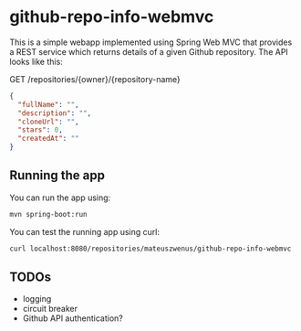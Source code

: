 # github-repo-info-webmvc

This is a simple webapp implemented using Spring Web MVC that provides a REST service which returns details of a given Github repository. The API looks like this:

GET /repositories/{owner}/{repository-name}

```json
{
  "fullName": "",
  "description": "",
  "cloneUrl": "",
  "stars": 0,
  "createdAt": ""
}
```

## Running the app

You can run the app using:

```bash
mvn spring-boot:run
```

You can test the running app using curl:

```bash
curl localhost:8080/repositories/mateuszwenus/github-repo-info-webmvc
```

## TODOs

* logging
* circuit breaker
* Github API authentication?
